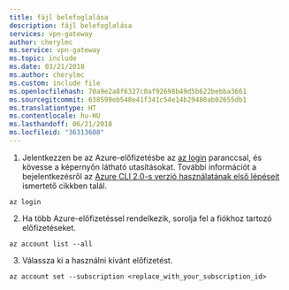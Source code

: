 ```yaml
---
title: fájl belefoglalása
description: fájl belefoglalása
services: vpn-gateway
author: cherylmc
ms.service: vpn-gateway
ms.topic: include
ms.date: 03/21/2018
ms.author: cherylmc
ms.custom: include file
ms.openlocfilehash: 70a9e2a8f6327c0af92698b49d5b622bebba3661
ms.sourcegitcommit: 638599eb548e41f341c54e14b29480ab02655db1
ms.translationtype: HT
ms.contentlocale: hu-HU
ms.lasthandoff: 06/21/2018
ms.locfileid: "36313608"
---
```

1. Jelentkezzen be az Azure-előfizetésbe az [az login](/cli/azure/#login) paranccsal, és kövesse a képernyőn látható utasításokat. További információt a bejelentkezésről az [Azure CLI 2.0-s verzió használatának első lépéseit](/cli/azure/get-started-with-azure-cli) ismertető cikkben talál.

  ```azurecli
  az login
  ```
2. Ha több Azure-előfizetéssel rendelkezik, sorolja fel a fiókhoz tartozó előfizetéseket.

  ```azurecli
  az account list --all
  ```
3. Válassza ki a használni kívánt előfizetést.

  ```azurecli
  az account set --subscription <replace_with_your_subscription_id>
  ```